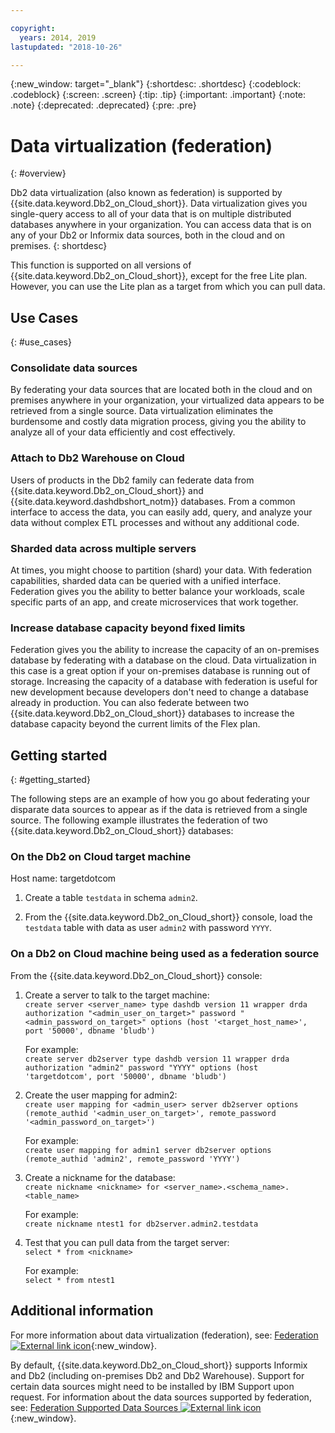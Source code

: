 ```yaml
---

copyright:
  years: 2014, 2019
lastupdated: "2018-10-26"

---
```


<!-- Attribute definitions --> 
{:new_window: target="_blank"}
{:shortdesc: .shortdesc}
{:codeblock: .codeblock}
{:screen: .screen}
{:tip: .tip}
{:important: .important}
{:note: .note}
{:deprecated: .deprecated}
{:pre: .pre}

# Data virtualization (federation)
{: #overview}

Db2 data virtualization (also known as federation) is supported by {{site.data.keyword.Db2_on_Cloud_short}}. Data virtualization gives you single-query access to all of your data that is on multiple distributed databases anywhere in your organization. You can access data that is on any of your Db2 or Informix data sources, both in the cloud and on premises. 
{: shortdesc}

This function is supported on all versions of {{site.data.keyword.Db2_on_Cloud_short}}, except for the free Lite plan. However, you can use the Lite plan as a target from which you can pull data.

## Use Cases
{: #use_cases}

### Consolidate data sources

By federating your data sources that are located both in the cloud and on premises anywhere in your organization, your virtualized data appears to be retrieved from a single source. Data virtualization eliminates the burdensome and costly data migration process, giving you the ability to analyze all of your data efficiently and cost effectively.

<!-- A company may have started their operations with an on-premises Db2 server. As cloud technology becomes more widespread and companies start to operate on cloud in a cost-effective fashion, there will be continued Cloud growth. However, the organization’s data on both sources remain as a critical component to their decision-making processes. By way of example, a client operating in retail industry needs to be able to access all data, say customer information, to run further analysis on their customers’ consumption behaviors. They need to be able to identify customers, match their records on cloud with already existing ones from an on-premises database and compose them as if the data is being retrieved from a single source. Federation capability here prevents the burdensome data migration process and allows the user to access the data without moving the data.

located in the cloud and on-premises -->

### Attach to Db2 Warehouse on Cloud

Users of products in the Db2 family can federate data from {{site.data.keyword.Db2_on_Cloud_short}} and {{site.data.keyword.dashdbshort_notm}} databases. From a common interface to access the data, you can easily add, query, and analyze your data without complex ETL processes and without any additional code.

<!-- Db2 family users would now be able to federate data between Db2 on Cloud and Db2 Warehouse on Cloud. By being provided a common interface for accessing the data, a user can now easily add or query data from or to the Warehouse without complex ETL processes or any additional code. -->

### Sharded data across multiple servers

At times, you might choose to partition (shard) your data. With federation capabilities, sharded data can be queried with a unified interface. Federation gives you the ability to better balance your workloads, scale specific parts of an app, and create microservices that work together. 

<!-- At times, users may choose to partition (shard). With federation capabilities, data can be queried with a unified interface and this lets the user better balance the workload, scale specific parts of an app or create microservices that work together. -->

### Increase database capacity beyond fixed limits

Federation gives you the ability to increase the capacity of an on-premises database by federating with a database on the cloud. Data virtualization in this case is a great option if your on-premises database is running out of storage. Increasing the capacity of a database with federation is useful for new development because developers don't need to change a database already in production. You can also federate between two {{site.data.keyword.Db2_on_Cloud_short}} databases to increase the database capacity beyond the current limits of the Flex plan.

<!-- By using federation, users can increase capacity of an on premises database by federating to or from the cloud. This is a great option if your on premises database is running out of storage. Increased capacity will also be useful for new development as our users no longer need to change a database in production. You can also use this feature to federate between two Db2 on Cloud databases to increase the capacity beyond the current limits of the Flex plan. -->

## Getting started
{: #getting_started}

The following steps are an example of how you go about federating your disparate data sources to appear as if the data is retrieved from a single source. The following example illustrates the federation of two {{site.data.keyword.Db2_on_Cloud_short}} databases:

### On the Db2 on Cloud target machine

Host name: targetdotcom

1. Create a table `testdata` in schema `admin2`.

2. From the {{site.data.keyword.Db2_on_Cloud_short}} console, load the `testdata` table with data as user `admin2` with password `YYYY`.

<!-- ### On a client machine of the target

1. Catalog the target machine:<br/>
   `db2 catalog tcpip node <node_name> remote <host_name> server 50000`<br/>

   For example:<br/>
   `db2 catalog tcpip node fedS remote targetdotcom server 50000`

2. Catalog the database on fedS:<br/>
   `db2 catalog db bludb as <db_name> at node <node_name>`

   For example:<br/>
   `db2 catalog db bludb as srcdb at node fedS`

3. Connect to the database on fedS:<br/>
   `db2 connect to <catalog_db_name> user <admin_user> using '<admin_password>'`

   For example:<br/>
   `db2 connect to srcdb user 'admin1' with password 'XXXX'`

4. Create a wrapper on fedS:<br/>
   `db2 "create wrapper drda"`

5. Create a server to talk to the target machine:<br/>
   `db2 "create server <server_name> type dashdb version 11 wrapper drda authorization \"<admin_user_on_target>\" password \"<admin_password_on_target>\" options (host '<target_host_name>', port '50000', dbname 'bludb')"`

   For example:<br/>
   `db2 "create server db2server type dashdb version 11 wrapper drda authorization \"admin2\" password \"YYYY\" options (host 'targetdotcom', port '50000', dbname 'bludb')"`

6. Create the user mapping for admin2:<br/>
   `db2 "create user mapping for <admin_user> server db2server options (remote_authid '<admin_user_on_target>', remote_password '<admin_password_on_target>')"`

   For example:<br/>
   `db2 "create user mapping for admin1 server db2server options (remote_authid 'admin2', remote_password 'YYYY')"`

7. Create a nickname for the database:<br/>
   `db2 -v "create nickname <nickname> for <server_name>.<schema_name>.<table_name>"`

   For example:<br/>
   `db2 -v "create nickname ntest1 for db2server.admin2.testdata"`

### On the Db2 on Cloud source machine

1. Test that you can pull data from the target server:<br/>
   `db2 "select * from <nickname>"`

   For example:<br/>
   `db2 "select * from ntest1"`
-->

### On a Db2 on Cloud machine being used as a federation source

From the {{site.data.keyword.Db2_on_Cloud_short}} console:

1. Create a server to talk to the target machine:<br/>
   `create server <server_name> type dashdb version 11 wrapper drda authorization "<admin_user_on_target>" password "<admin_password_on_target>" options (host '<target_host_name>', port '50000', dbname 'bludb')`

   For example:<br/>
   `create server db2server type dashdb version 11 wrapper drda authorization "admin2" password "YYYY" options (host 'targetdotcom', port '50000', dbname 'bludb')`

2. Create the user mapping for admin2:<br/>
   `create user mapping for <admin_user> server db2server options (remote_authid '<admin_user_on_target>', remote_password '<admin_password_on_target>')`

   For example:<br/>
   `create user mapping for admin1 server db2server options (remote_authid 'admin2', remote_password 'YYYY')`

3. Create a nickname for the database:<br/>
   `create nickname <nickname> for <server_name>.<schema_name>.<table_name>`

   For example:<br/>
   `create nickname ntest1 for db2server.admin2.testdata`

4. Test that you can pull data from the target server:<br/>
   `select * from <nickname>`

   For example:<br/>
   `select * from ntest1`

## Additional information

For more information about data virtualization (federation), see: [Federation ![External link icon](../../icons/launch-glyph.svg "External link icon")](https://www.ibm.com/support/knowledgecenter/SS6NHC/com.ibm.swg.im.dashdb.doc/fcontainer.html){:new_window}.

By default, {{site.data.keyword.Db2_on_Cloud_short}} supports Informix and Db2 (including on-premises Db2 and Db2 Warehouse). Support for certain data sources might need to be installed by IBM Support upon request. For information about the data sources supported by federation, see: [Federation Supported Data Sources ![External link icon](../../icons/launch-glyph.svg "External link icon")](https://www.ibm.com/support/docview.wss?uid=swg27050561){:new_window}.

